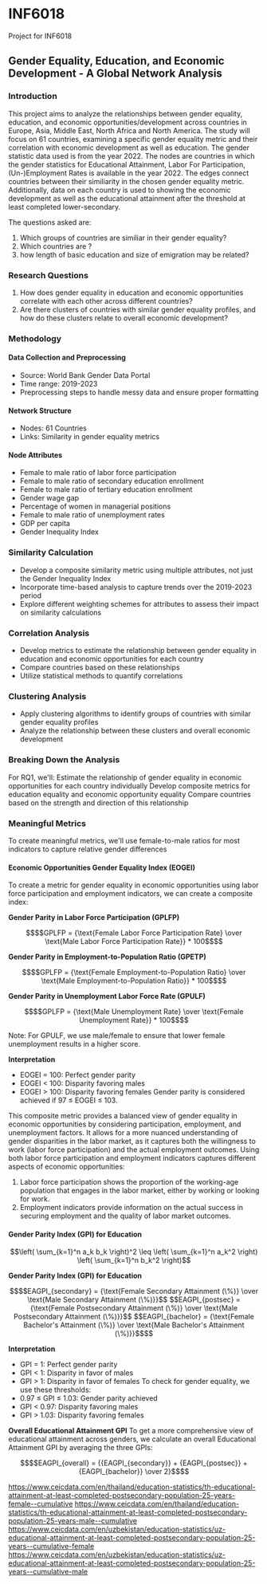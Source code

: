 # INF6018
Project for INF6018

## Gender Equality, Education, and Economic Development - A Global Network Analysis

### Introduction 
This project aims to analyze the relationships between gender equality, education, and economic opportunities/development across countries in Europe, Asia, Middle East, North Africa and North America. The study will focus on 61 countries, examining a specific gender equality metric and their correlation with economic development as well as education.
The gender statistic data used is from the year 2022. The nodes are countries in which the gender statistics for Educational Attainment, Labor For Participation, (Un-)Employment Rates is available in the year 2022. The edges connect countries between their similiarity in the chosen gender equality metric. Additionally, data on each country is used to showing the economic development as well as the educational attainment after the threshold at least completed lower-secondary. 

The questions asked are: 

1. Which groups of countries are similiar in their gender equality?
2. Which countries are ?
3. how length of basic education and size of emigration may be related?

### Research Questions
1. How does gender equality in education and economic opportunities correlate with each other across different countries?
2. Are there clusters of countries with similar gender equality profiles, and how do these clusters relate to overall economic development?

### Methodology

#### Data Collection and Preprocessing
* Source: World Bank Gender Data Portal
* Time range: 2019-2023
* Preprocessing steps to handle messy data and ensure proper formatting

#### Network Structure
* Nodes: 61 Countries
* Links: Similarity in gender equality metrics

#### Node Attributes
* Female to male ratio of labor force participation
* Female to male ratio of secondary education enrollment
* Female to male ratio of tertiary education enrollment
* Gender wage gap
* Percentage of women in managerial positions
* Female to male ratio of unemployment rates
* GDP per capita
* Gender Inequality Index

### Similarity Calculation
* Develop a composite similarity metric using multiple attributes, not just the Gender Inequality Index
* Incorporate time-based analysis to capture trends over the 2019-2023 period
* Explore different weighting schemes for attributes to assess their impact on similarity calculations

### Correlation Analysis
* Develop metrics to estimate the relationship between gender equality in education and economic opportunities for each country
* Compare countries based on these relationships
* Utilize statistical methods to quantify correlations

### Clustering Analysis
* Apply clustering algorithms to identify groups of countries with similar gender equality profiles
* Analyze the relationship between these clusters and overall economic development

### Breaking Down the Analysis
For RQ1, we'll:
Estimate the relationship of gender equality in economic opportunities for each country individually
Develop composite metrics for education equality and economic opportunity equality
Compare countries based on the strength and direction of this relationship

### Meaningful Metrics
To create meaningful metrics, we'll use female-to-male ratios for most indicators to capture relative gender differences

#### Economic Opportunities Gender Equality Index (EOGEI)
To create a metric for gender equality in economic opportunities using labor force participation and employment indicators, we can create a composite index:

**Gender Parity in Labor Force Participation (GPLFP)**
```math
$$GPLFP = {\text{Female Labor Force Participation Rate} \over \text{Male Labor Force Participation Rate}} * 100$$
```

**Gender Parity in Employment-to-Population Ratio (GPETP)**
```math
$$GPLFP = {\text{Female Employment-to-Population Ratio} \over \text{Male Employment-to-Population Ratio}} * 100$$
```

**Gender Parity in Unemployment Labor Force Rate (GPULF)**
```math
$$GPLFP = {\text{Male Unemployment Rate} \over \text{Female Unemployment Rate}} * 100$$
```

Note: For GPULF, we use male/female to ensure that lower female unemployment results in a higher score.

**Interpretation**
* EOGEI = 100: Perfect gender parity
* EOGEI < 100: Disparity favoring males
* EOGEI > 100: Disparity favoring females
Gender parity is considered achieved if 97 ≤ EOGEI ≤ 103.

This composite metric provides a balanced view of gender equality in economic opportunities by considering participation, employment, and unemployment factors. It allows for a more nuanced understanding of gender disparities in the labor market, as it captures both the willingness to work (labor force participation) and the actual employment outcomes.
Using both labor force participation and employment indicators captures different aspects of economic opportunities:
1. Labor force participation shows the proportion of the working-age population that engages in the labor market, either by working or looking for work.
2. Employment indicators provide information on the actual success in securing employment and the quality of labor market outcomes.

#### Gender Parity Index (GPI) for Education

```math
\left( \sum_{k=1}^n a_k b_k \right)^2 \leq \left( \sum_{k=1}^n a_k^2 \right) \left( \sum_{k=1}^n b_k^2 \right)
```

**Gender Parity Index (GPI) for Education**

```math
$$EAGPI_{secondary} = {\text{Female Secondary Attainment (\%)} \over \text{Male Secondary Attainment (\%)}}$$
$$EAGPI_{postsec} = {\text{Female Postsecondary Attainment (\%)} \over \text{Male Postsecondary Attainment (\%)}}$$
$$EAGPI_{bachelor} = {\text{Female Bachelor's Attainment (\%)} \over \text{Male Bachelor's Attainment (\%)}}$$
```

**Interpretation**
* GPI = 1: Perfect gender parity
* GPI < 1: Disparity in favor of males
* GPI > 1: Disparity in favor of females
To check for gender equality, we use these thresholds:
* 0.97 ≤ GPI ≤ 1.03: Gender parity achieved
* GPI < 0.97: Disparity favoring males
* GPI > 1.03: Disparity favoring females

**Overall Educational Attainment GPI**
To get a more comprehensive view of educational attainment across genders, we calculate an overall Educational Attainment GPI by averaging the three GPIs:

```math
$$EAGPI_{overall} = {{EAGPI_{secondary}} + {EAGPI_{postsec}} + {EAGPI_{bachelor}} \over 2}$$
```

https://www.ceicdata.com/en/thailand/education-statistics/th-educational-attainment-at-least-completed-postsecondary-population-25-years-female--cumulative
https://www.ceicdata.com/en/thailand/education-statistics/th-educational-attainment-at-least-completed-postsecondary-population-25-years-male--cumulative
https://www.ceicdata.com/en/uzbekistan/education-statistics/uz-educational-attainment-at-least-completed-postsecondary-population-25-years--cumulative-female
https://www.ceicdata.com/en/uzbekistan/education-statistics/uz-educational-attainment-at-least-completed-postsecondary-population-25-years--cumulative-male
